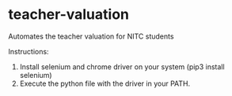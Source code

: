 # teacher-valuation
Automates the teacher valuation for NITC students

Instructions:
1. Install selenium and chrome driver on your system (pip3 install selenium)
2. Execute the python file with the driver in your PATH.
